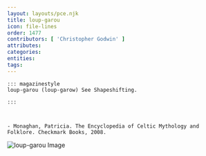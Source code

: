 ```yaml
---
layout: layouts/pce.njk
title: loup-garou
icon: file-lines
order: 1477
contributors: [ 'Christopher Godwin' ]
attributes:
categories:
entities:
tags:
---
```

``` tab [group1:Info]
::: magazinestyle
loup-garou (loup-garow) See Shapeshifting.

:::
```
``` tab [group1:Attributes]
```
``` tab [group1:Entities]
```
``` tab [group1:Sources]
- Monaghan, Patricia. The Encyclopedia of Celtic Mythology and Folklore. Checkmark Books, 2008.
```
![loup-garou Image](https://upload.wikimedia.org/wikipedia/commons/thumb/6/6a/Werwolf.png/1200px-Werwolf.png)
